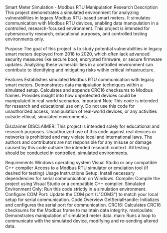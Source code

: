 Smart Meter Simulation - Modbus RTU Manipulation Research
Description
This project demonstrates a simulated environment for analyzing vulnerabilities in legacy Modbus RTU-based smart meters. It simulates communication with Modbus RTU devices, enabling data manipulation in a controlled, research-focused environment. This project is intended for cybersecurity research, educational purposes, and controlled testing environments only.

Purpose
The goal of this project is to study potential vulnerabilities in legacy smart meters deployed from 2018 to 2020, which often lack advanced security measures like secure boot, encrypted firmware, or secure firmware updates. Analyzing these vulnerabilities in a controlled environment can contribute to identifying and mitigating risks within critical infrastructure.

Features
Establishes simulated Modbus RTU communication with legacy smart meters.
Demonstrates data manipulation techniques within a simulated setup.
Calculates and appends CRC16 checksums to Modbus frames.
Provides insight into how unprotected devices could be manipulated in real-world scenarios.
Important Note
This code is intended for research and educational use only. Do not use this code for unauthorized access, manipulation of real-world devices, or any activities outside ethical, simulated environments.

Disclaimer
DISCLAIMER: This project is intended solely for educational and research purposes. Unauthorized use of this code against real devices or networks is prohibited and may violate local and international laws. The authors and contributors are not responsible for any misuse or damage caused by this code outside the intended research context. All testing should be conducted in controlled, simulated environments.

Requirements
Windows operating system
Visual Studio or any compatible C++ compiler
Access to a Modbus RTU simulator or emulation tool (if desired for testing)
Usage Instructions
Setup: Install necessary dependencies for serial communication on Windows.
Compile: Compile the project using Visual Studio or a compatible C++ compiler.
Simulated Environment Only: Run this code strictly in a simulation environment.
Configure COM Port: Update the COM port (L"COM3") to match your local setup for serial communication.
Code Overview
GetSerialHandle: Initializes and configures the serial port for communication.
CRC16: Calculates CRC16 checksums for the Modbus frame to maintain data integrity.
manipulate: Demonstrates manipulation of simulated meter data.
main: Runs a loop to communicate with the simulated device, modifying and re-sending altered data.

